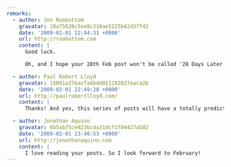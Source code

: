 ```yaml
---
remarks:
  - author: Jon Roobottom
    gravatar: 10a75628c5ee0c218ae5225b42d37f42
    date: '2009-02-01 22:44:31 +0000'
    url: http://roobottom.com
    content: |
      Good luck.

      Oh, and I hope your 28th Feb post won't be called '28 Days Later'... or have I just spoiled that for you?

  - author: Paul Robert Lloyd
    gravatar: 15091a37bacfa4bdd011282627eaca2b
    date: '2009-02-01 22:49:28 +0000'
    url: http://paulrobertlloyd.com/
    content: |
      Thanks! And yes, this series of posts will have a totally predictable outcome -- damn you!

  - author: Jonathan Aquino
    gravatar: 6b5ab75ce823bc4a31dcf1f04427a582
    date: '2009-02-01 23:40:53 +0000'
    url: http://jonathanaquino.com
    content: |
      I love reading your posts. So I look forward to February!
---
```


